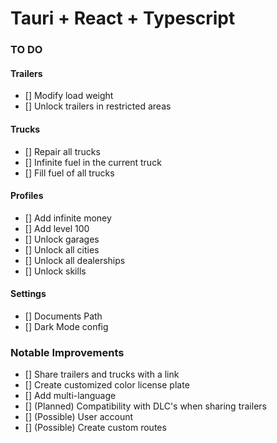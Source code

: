 # Tauri + React + Typescript

### TO DO

#### Trailers

-   [] Modify load weight
-   [] Unlock trailers in restricted areas

#### Trucks

-   [] Repair all trucks
-   [] Infinite fuel in the current truck
-   [] Fill fuel of all trucks

#### Profiles

-   [] Add infinite money
-   [] Add level 100
-   [] Unlock garages
-   [] Unlock all cities
-   [] Unlock all dealerships
-   [] Unlock skills

#### Settings

-   [] Documents Path
-   [] Dark Mode config

### Notable Improvements

-   [] Share trailers and trucks with a link
-   [] Create customized color license plate
-   [] Add multi-language
-   [] (Planned) Compatibility with DLC's when sharing trailers
-   [] (Possible) User account
-   [] (Possible) Create custom routes
